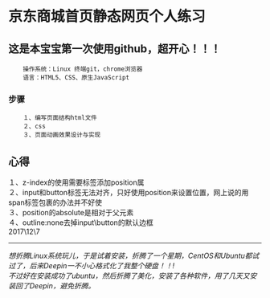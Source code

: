 # 京东商城首页静态网页个人练习


## 这是本宝宝第一次使用github，超开心！！！

```
    操作系统：Linux 终端git，chrome浏览器
    语言：HTML5、CSS、原生JavaScript
```
### 步骤
```
    １、编写页面结构html文件
    ２、css
    ３、页面动画效果设计与实现
```
	 
## 心得  
１、z-index的使用需要标签添加position属  
２、input和button标签无法对齐，只好使用position来设置位置，网上说的用span标签包裹的办法并不好使  
３、position的absolute是相对于父元素  
４、outline:none去掉input\button的默认边框  
				2017\12\7
***

    
      
    
*想折腾Linux系统玩儿，于是试着安装，折腾了一个星期，CentOS和Ubuntu都试过了，后来Deepin一不小心格式化了我整个硬盘！！!*   
*不过好在安装成功了ubuntu，然后折腾了美化，安装了各种软件，用了几天又安装回了Deepin，避免折腾。*

